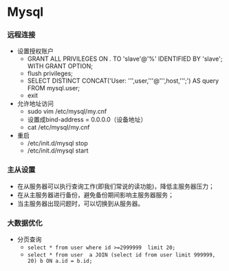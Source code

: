 # Mysql

### 远程连接
- 设置授权账户
    - GRANT ALL PRIVILEGES ON *.* TO 'slave'@'%' IDENTIFIED BY 'slave';   WITH GRANT OPTION;
    - flush privileges;
    - SELECT DISTINCT CONCAT('User: ''',user,'''@''',host,''';') AS query FROM mysql.user;
    - exit
- 允许地址访问
    - sudo vim  /etc/mysql/my.cnf
    -   设置成bind-address    = 0.0.0.0（设备地址）
    - cat  /etc/mysql/my.cnf
- 重启
    - /etc/init.d/mysql stop
    - /etc/init.d/mysql start

### 主从设置
- 在从服务器可以执行查询工作(即我们常说的读功能)，降低主服务器压力；
- 在从主服务器进行备份，避免备份期间影响主服务器服务；
- 当主服务器出现问题时，可以切换到从服务器。


### 大数据优化
- 分页查询
    - `select * from user where id >=2999999  limit 20;`
    - `select * from user  a JOIN (select id from user limit 999999, 20) b ON a.id = b.id;`
